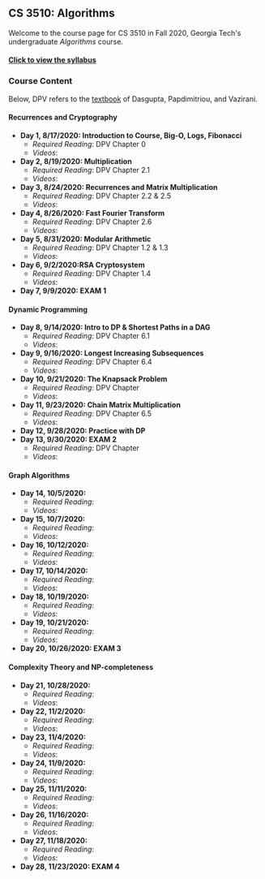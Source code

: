 

## CS 3510: Algorithms

Welcome to the course page for CS 3510 in Fall 2020, Georgia Tech's undergraduate *Algorithms* course.

#### [Click to view the syllabus](syllabus.html)

### Course Content

Below, DPV refers to the [textbook](https://www.amazon.com/Algorithms-Sanjoy-Dasgupta-ebook-dp-B006Z0QR3I/dp/B006Z0QR3I/ref=mt_other?_encoding=UTF8&me=&qid=1595806390) of Dasgupta, Papdimitriou, and Vazirani.

#### Recurrences and Cryptography

- **Day 1, 8/17/2020: Introduction to Course, Big-O, Logs, Fibonacci** 
	- *Required Reading*: DPV Chapter 0
	- *Videos*: 
- **Day 2, 8/19/2020: Multiplication** 
	- *Required Reading*: DPV Chapter 2.1
	- *Videos*: 
- **Day 3, 8/24/2020: Recurrences and Matrix Multiplication** 
	- *Required Reading*: DPV Chapter 2.2 & 2.5
	- *Videos*: 
- **Day 4, 8/26/2020: Fast Fourier Transform** 
	- *Required Reading*: DPV Chapter 2.6
	- *Videos*: 
- **Day 5, 8/31/2020: Modular Arithmetic** 
	- *Required Reading*: DPV Chapter 1.2 & 1.3
	- *Videos*: 
- **Day 6, 9/2/2020:RSA Cryptosystem** 
	- *Required Reading*: DPV Chapter 1.4
	- *Videos*: 
- **Day 7, 9/9/2020: EXAM 1** 

#### Dynamic Programming

- **Day 8, 9/14/2020: Intro to DP & Shortest Paths in a DAG** 
	- *Required Reading*: DPV Chapter 6.1
	- *Videos*: 
- **Day 9, 9/16/2020: Longest Increasing Subsequences** 
	- *Required Reading*: DPV Chapter 6.4
	- *Videos*: 
- **Day 10, 9/21/2020: The Knapsack Problem** 
	- *Required Reading*: DPV Chapter 
	- *Videos*: 
- **Day 11, 9/23/2020: Chain Matrix Multiplication** 
	- *Required Reading*: DPV Chapter 6.5
	- *Videos*: 
- **Day 12, 9/28/2020: Practice with DP** 
- **Day 13, 9/30/2020: EXAM 2** 
	- *Required Reading*: DPV Chapter 
	- *Videos*:

#### Graph Algorithms

- **Day 14, 10/5/2020:** 
	- *Required Reading*:
	- *Videos*: 
- **Day 15, 10/7/2020:** 
	- *Required Reading*:
	- *Videos*: 
- **Day 16, 10/12/2020:** 
	- *Required Reading*:
	- *Videos*: 
- **Day 17, 10/14/2020:** 
	- *Required Reading*:
	- *Videos*: 
- **Day 18, 10/19/2020:** 
	- *Required Reading*:
	- *Videos*: 
- **Day 19, 10/21/2020:** 
	- *Required Reading*:
	- *Videos*: 
- **Day 20, 10/26/2020: EXAM 3** 

#### Complexity Theory and NP-completeness

- **Day 21, 10/28/2020:** 
	- *Required Reading*:
	- *Videos*: 
- **Day 22, 11/2/2020:** 
	- *Required Reading*:
	- *Videos*: 
- **Day 23, 11/4/2020:** 
	- *Required Reading*:
	- *Videos*: 
- **Day 24, 11/9/2020:** 
	- *Required Reading*:
	- *Videos*: 
- **Day 25, 11/11/2020:** 
	- *Required Reading*:
	- *Videos*: 
- **Day 26, 11/16/2020:** 
	- *Required Reading*:
	- *Videos*: 
- **Day 27, 11/18/2020:** 
	- *Required Reading*:
	- *Videos*: 
- **Day 28, 11/23/2020: EXAM 4** 
	


